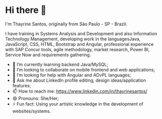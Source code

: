 # Hi there 👋

I'm Thayrine Santos, originally from São Paulo - SP - Brazil.

I have training in Systems Analysis and Development and also Information Technology Management, developing work in the languages ​​Java, JavaScript, CSS, HTML, Bootstrap and Angular, professional experience with SAP Concur tools, agile methodology, market research, Power BI, Service Now and requirements gathering.

- 🌱 I’m currently learning backend Java/MySQL;
- 👯 I’m looking to collaborate on mobile frontend and web applications;  
- 🤔 I’m looking for help with Angular and ADvPL languages;
- 💬 Ask me about LinkedIn profile editing, design ideas/application features;
- 📫 How to reach me: https://www.linkedin.com/in/thayrinesantos/
- 😄 Pronouns: She/Her;
- ⚡ Fun fact: Using your artistic knowledge in the development of websites/systems.
